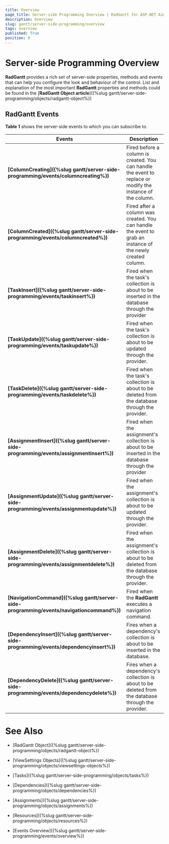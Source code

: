 ```yaml
---
title: Overview
page_title: Server-side Programming Overview | RadGantt for ASP.NET AJAX Documentation
description: Overview
slug: gantt/server-side-programming/overview
tags: overview
published: True
position: 0
---
```


# Server-side Programming Overview

**RadGantt** provides a rich set of server-side properties, methods and events that can help you configure the look and behaviour of the control. List and explanation of the most important **RadGantt** properties and methods could be found in the [**RadGantt Object article**]({%slug gantt/server-side-programming/objects/radgantt-object%})


## RadGantt Events

**Table 1** shows the server-side events to which you can subscribe to.


| Events | Description |
| ------ | ------ |
| **[ColumnCreating]({%slug gantt/server-side-programming/events/columncreating%})** |Fired before a column is created. You can handle the event to replace or modify the instance of the column.|
| **[ColumnCreated]({%slug gantt/server-side-programming/events/columncreated%})** |Fired after a column was created. You can handle the event to grab an instance of the newly created column.|
| **[TaskInsert]({%slug gantt/server-side-programming/events/taskinsert%})** |Fired when the task's collection is about to be inserted in the database through the provider|
| **[TaskUpdate]({%slug gantt/server-side-programming/events/taskupdate%})** |Fired when the task's collection is about to be updated through the provider.|
| **[TaskDelete]({%slug gantt/server-side-programming/events/taskdelete%})** |Fired when the task's collection is about to be deleted from the database through the provider.|
| **[AssignmentInsert]({%slug gantt/server-side-programming/events/assignmentinsert%})** |Fired when the assignment's collection is about to be inserted in the database through the provider|
| **[AssignmentUpdate]({%slug gantt/server-side-programming/events/assignmentupdate%})** |Fired when the assignment's collection is about to be updated through the provider.|
| **[AssignmentDelete]({%slug gantt/server-side-programming/events/assignmentdelete%})** |Fired when the assignment's collection is about to be deleted from the database through the provider.|
| **[NavigationCommand]({%slug gantt/server-side-programming/events/navigationcommand%})** |Fired when the **RadGantt** executes a navigation command.|
| **[DependencyInsert]({%slug gantt/server-side-programming/events/dependencyinsert%})** |Fires when a dependency's collection is about to be inserted in the database.|
| **[DependencyDelete]({%slug gantt/server-side-programming/events/dependencydelete%})** |Fires when a dependency's collection is about to be deleted from the database through the provider.|


# See Also

 * [RadGantt Object]({%slug gantt/server-side-programming/objects/radgantt-object%})

 * [ViewSettings Objects]({%slug gantt/server-side-programming/objects/viewsettings-objects%})
 
 * [Tasks]({%slug gantt/server-side-programming/objects/tasks%})

 * [Dependencies]({%slug gantt/server-side-programming/objects/dependencies%})
 
 * [Assignments]({%slug gantt/server-side-programming/objects/assignments%})
 
 * [Resources]({%slug gantt/server-side-programming/objects/resources%})
 
 * [Events Overview]({%slug gantt/server-side-programming/events/overview%})
 

